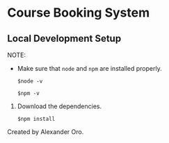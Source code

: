 # Course Booking System

## Local Development Setup

NOTE:
- Make sure that `node` and `npm` are installed properly.

    ```
    $node -v
    ```
    ```
    $npm -v
    ```

1. Download the dependencies.
    ```
    $npm install
    ```

Created by Alexander Oro.